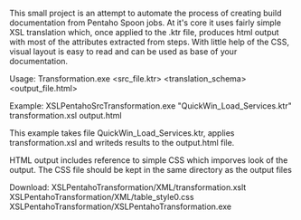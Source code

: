 
This small project is an attempt to automate the process of creating build documentation from Pentaho Spoon jobs. At it's core it uses fairly simple XSL translation which, once applied to the .ktr file, produces html output with most of the attributes extracted from steps. With little help of the CSS, visual layout is easy to read and can be used as base of your documentation.

Usage: Transformation.exe <src_file.ktr> <translation_schema> <output_file.html>

Example: XSLPentahoSrcTransformation.exe "QuickWin_Load_Services.ktr" transformation.xsl output.html

This example takes file QuickWin_Load_Services.ktr, applies transformation.xsl and writeds results to the output.html file.

HTML output includes reference to simple CSS which imporves look of the output. The CSS file should be kept in the same directory as the output files

Download:
XSLPentahoTransformation/XML/transformation.xslt
XSLPentahoTransformation/XML/table_style0.css
XSLPentahoTransformation/XSLPentahoTransformation.exe
